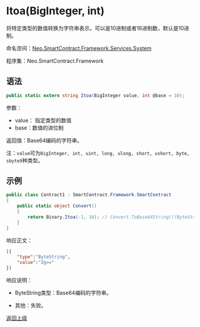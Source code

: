 # Itoa(BigInteger, int)

将特定类型的数值转换为字符串表示。可以是10进制或者16进制数，默认是10进制。

命名空间：[Neo.SmartContract.Framework.Services.System](../../system.md)

程序集：Neo.SmartContract.Framework

## 语法

```c#
public static extern string Itoa(BigInteger value, int @base = 10);
```

参数：
- value： 指定类型的数值
- base：数值的进位制

返回值：Base64编码的字符串。

注：`value`可为`BigInteger, int, uint, long, ulong, short, ushort, byte, sbyte9`种类型。

## 示例

```c#
public class Contract1 : SmartContract.Framework.SmartContract
{
    public static object Convert()
    {
        return Binary.Itoa(-1, 16); // Convert.ToBase64String(((ByteString)"f").GetSpan())
    }
}
```

响应正文：

```json
[{
    "type":"ByteString",
    "value":"Zg=="
}]
```

响应说明：

- ByteString类型：Base64编码的字符串。

- 其他：失败。

[返回上级](../Binary.md)